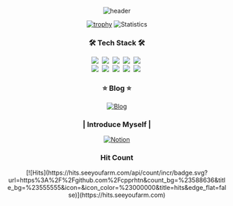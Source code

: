 <div align="center" style="text-align:center">
  
  ![header](https://capsule-render.vercel.app/api?type=soft&color=auto&height=140&section=header&text=Cpprhtn&fontSize=70&animation=twinkling)


  [![trophy](https://github-profile-trophy.vercel.app/?username=cpprhtn&theme=chalk&row=1&column=7)](https://github.com/ryo-ma/github-profile-trophy)
  ![Statistics](https://github-readme-stats.vercel.app/api?username=cpprhtn&show_icons=true&count_private=true&line_height=24&theme=dark)
  <!--
  [![Solved.ac Profile](http://mazassumnida.wtf/api/generate_badge?boj=xkzl9830)](https://solved.ac/xkzl9830)
  ![Statistics](https://github-readme-stats.vercel.app/api?username=cpprhtn&show_icons=true)
  [![Top Langs](https://github-readme-stats.vercel.app/api/top-langs/?username=cpprhtn&layout=compact&langs_count=8)](https://github.com/anuraghazra/github-readme-stats)-->
</div>


<p align="center">
  
</p>



<h3 align="center">🛠 Tech Stack 🛠</h3>



<p align="center">
  <img src="https://img.shields.io/badge/Python-3766AB?style=flat-square&logo=Python&logoColor=white"/></a>&nbsp 
  <img src="https://img.shields.io/badge/C++-00599C?style=flat-square&logo=C%2B%2B&logoColor=white"/></a>&nbsp 
  <img src="https://img.shields.io/badge/C-A8B9CC?style=flat-square&logo=C&logoColor=white"/></a>&nbsp 
  <img src="https://img.shields.io/badge/Java-007396?style=flat-square&logo=Java&logoColor=white"/></a>&nbsp 
  <img src="https://img.shields.io/badge/Scala-DC322F?style=flat-square&logo=Scala&logoColor=white"/></a>&nbsp 
  <br>
  <img src="https://img.shields.io/badge/TensorFlow-FF6F00?style=flat-square&logo=TensorFlow&logoColor=white"/></a>&nbsp 
  <img src="https://img.shields.io/badge/PyTorch-EE4C2C?style=flat-square&logo=PyTorch&logoColor=white"/></a>&nbsp 
  <img src="https://img.shields.io/badge/Hadoop-66CCFF?style=flat-square&logo=Apache%20Hadoop&logoColor=white"/></a>&nbsp 
  <img src="https://img.shields.io/badge/Spark-E25A1C?style=flat-square&logo=Apache%20Spark&logoColor=white"/></a>&nbsp 
  <img src="https://img.shields.io/badge/Hive-FDEE21?style=flat-square&logo=Apache%20Hive&logoColor=white"/></a>&nbsp 
</p>


<h3 align="center">⭐ Blog ⭐</h3>

<div align="center" style="text-align:center">
  
  [![Blog](https://img.shields.io/badge/Blog-22cc44?style=flat-square&logo=blogger&logoColor=white)](https://cpprhtn.github.io/)
  
</div>

<h3 align="center">| Introduce Myself |</h3>

<div align="center" style="text-align:center">
  
  [![Notion](https://img.shields.io/badge/Notion-000000?style=flat-square&logo=Notion&logoColor=white)](https://cpprhtn.notion.site/cpprhtn/34b2d52c37aa42b6b2d9ba5c39eb5472)
</div>

<h3 align="center">Hit Count</h3>
<div align="center" style="text-align:center">
  [![Hits](https://hits.seeyoufarm.com/api/count/incr/badge.svg?url=https%3A%2F%2Fgithub.com%2Fcpprhtn&count_bg=%23588636&title_bg=%23555555&icon=&icon_color=%23000000&title=hits&edge_flat=false)](https://hits.seeyoufarm.com)
</div>
